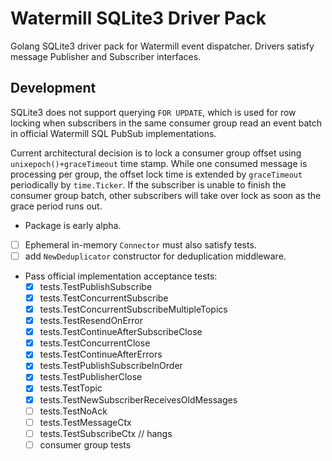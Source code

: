 # Watermill SQLite3 Driver Pack

Golang SQLite3 driver pack for Watermill event dispatcher. Drivers satisfy message Publisher and Subscriber interfaces.

## Development

SQLite3 does not support querying `FOR UPDATE`, which is used for row locking when subscribers in the same consumer group read an event batch in official Watermill SQL PubSub implementations.

Current architectural decision is to lock a consumer group offset using `unixepoch()+graceTimeout` time stamp. While one consumed message is processing per group, the offset lock time is extended by `graceTimeout` periodically by `time.Ticker`. If the subscriber is unable to finish the consumer group batch, other subscribers will take over lock as soon as the grace period runs out.

- Package is early alpha.
- [ ] Ephemeral in-memory `Connector` must also satisfy tests.
- [ ] add `NewDeduplicator` constructor for deduplication middleware.
- Pass official implementation acceptance tests:
    - [x] tests.TestPublishSubscribe
    - [x] tests.TestConcurrentSubscribe
    - [x] tests.TestConcurrentSubscribeMultipleTopics
    - [x] tests.TestResendOnError
    - [x] tests.TestContinueAfterSubscribeClose
    - [x] tests.TestConcurrentClose
    - [x] tests.TestContinueAfterErrors
    - [x] tests.TestPublishSubscribeInOrder
    - [x] tests.TestPublisherClose
    - [x] tests.TestTopic
    - [x] tests.TestNewSubscriberReceivesOldMessages
    - [ ] tests.TestNoAck
    - [ ] tests.TestMessageCtx
    - [ ] tests.TestSubscribeCtx // hangs
    - [ ] consumer group tests
